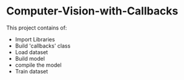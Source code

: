 # Computer-Vision-with-Callbacks
This project contains of:
- Import Libraries
- Build 'callbacks' class
- Load dataset
- Build model
- compile the model
- Train dataset
